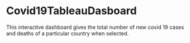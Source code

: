 # Covid19TableauDasboard
This interactive dashboard gives the total number of new covid 19 cases and deaths of a particular country when selected.
